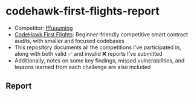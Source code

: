 # codehawk-first-flights-report

- Competitor: [fffuuuming](https://profiles.cyfrin.io/u/fffuuuming)
- [CodeHawk First Flights](https://codehawks.cyfrin.io/first-flights?ended=true&judging=true&live=true&sort=state&upcoming=true): Beginner-friendly competitive smart contract audits, with smaller and focused codebases
- This repository documents all the competitions I've participated in, along with both valid ✅ and invalid ❌ reports I’ve submitted
- Additionally, notes on some key findings, missed vulnerabilities, and lessons learned from each challenge are also included
  
## Report
